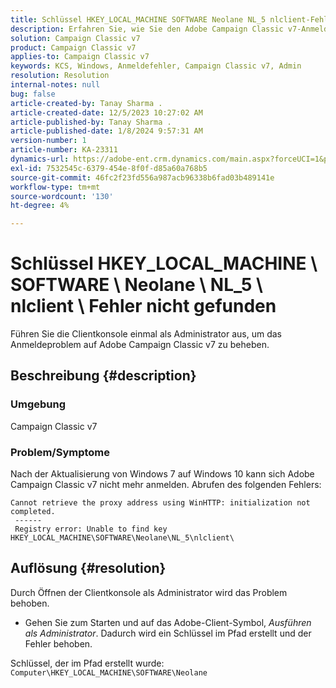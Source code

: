 ```yaml
---
title: Schlüssel HKEY_LOCAL_MACHINE SOFTWARE Neolane NL_5 nlclient-Fehler nicht gefunden
description: Erfahren Sie, wie Sie den Adobe Campaign Classic v7-Anmeldefehler nach der Aktualisierung von Windows 7 auf Windows 10 beheben können.
solution: Campaign Classic v7
product: Campaign Classic v7
applies-to: Campaign Classic v7
keywords: KCS, Windows, Anmeldefehler, Campaign Classic v7, Admin
resolution: Resolution
internal-notes: null
bug: false
article-created-by: Tanay Sharma .
article-created-date: 12/5/2023 10:27:02 AM
article-published-by: Tanay Sharma .
article-published-date: 1/8/2024 9:57:31 AM
version-number: 1
article-number: KA-23311
dynamics-url: https://adobe-ent.crm.dynamics.com/main.aspx?forceUCI=1&pagetype=entityrecord&etn=knowledgearticle&id=81bdbcce-5893-ee11-be37-6045bd006b25
exl-id: 7532545c-6379-454e-8f0f-d85a60a768b5
source-git-commit: 46fc2f23fd556a987acb96338b6fad03b489141e
workflow-type: tm+mt
source-wordcount: '130'
ht-degree: 4%

---
```


# Schlüssel HKEY_LOCAL_MACHINE \ SOFTWARE \ Neolane \ NL_5 \ nlclient \ Fehler nicht gefunden


Führen Sie die Clientkonsole einmal als Administrator aus, um das Anmeldeproblem auf Adobe Campaign Classic v7 zu beheben.

## Beschreibung {#description}


### Umgebung

Campaign Classic v7



### Problem/Symptome

Nach der Aktualisierung von Windows 7 auf Windows 10 kann sich Adobe Campaign Classic v7 nicht mehr anmelden. Abrufen des folgenden Fehlers:


```
Cannot retrieve the proxy address using WinHTTP: initialization not completed.
 ------
 Registry error: Unable to find key HKEY_LOCAL_MACHINE\SOFTWARE\Neolane\NL_5\nlclient\
```



## Auflösung {#resolution}


Durch Öffnen der Clientkonsole als Administrator wird das Problem behoben.

- Gehen Sie zum Starten und auf das Adobe-Client-Symbol, *Ausführen als Administrator*. Dadurch wird ein Schlüssel im Pfad erstellt und der Fehler behoben.


Schlüssel, der im Pfad erstellt wurde: `Computer\HKEY_LOCAL_MACHINE\SOFTWARE\Neolane`

